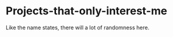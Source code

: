 Projects-that-only-interest-me
==============================

Like the name states, there will a lot of randomness here.
